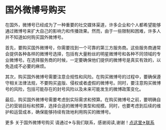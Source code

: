 # 国外微博号购买

在国外，微博号已经成为了一种重要的社交媒体渠道，许多企业和个人都希望能够通过微博号来扩大自己的影响力和传播效果。然而，由于一些限制和困难，许多人并不知道如何购买国外微博号。

首先，要购买国外微博号，你需要找到一个可靠的第三方服务商。这些服务商通常会提供各种各样的微博号选择，包括有大量粉丝的明星微博号和各种不同领域的专业微博号。在选择服务商的时候，一定要确保他们提供的微博号是真实有效的，以免造成不必要的麻烦。

其次，购买国外微博号需要注意合规性和风险。在购买微博号的过程中，要确保遵守相关法律法规，不要购买盗版、侵权或者虚假的微博号。同时，要注意购买微博号的风险，包括可能存在的封号风险以及未来可能发生的微博政策变化。

最后，购买国外微博号需要考虑到实际需求和预算。在购买微博号之前，要明确自己的营销目标和预算，选择合适的微博号类型和规模。同时，也要考虑到后续的维护和运营成本，确保能够持续有效地利用购买的微博号。

更多 关于国外微博号购买 请通过✈与我们联系，感谢阅读,谢谢！[点这里✈联系](https://gg.k02.cc)